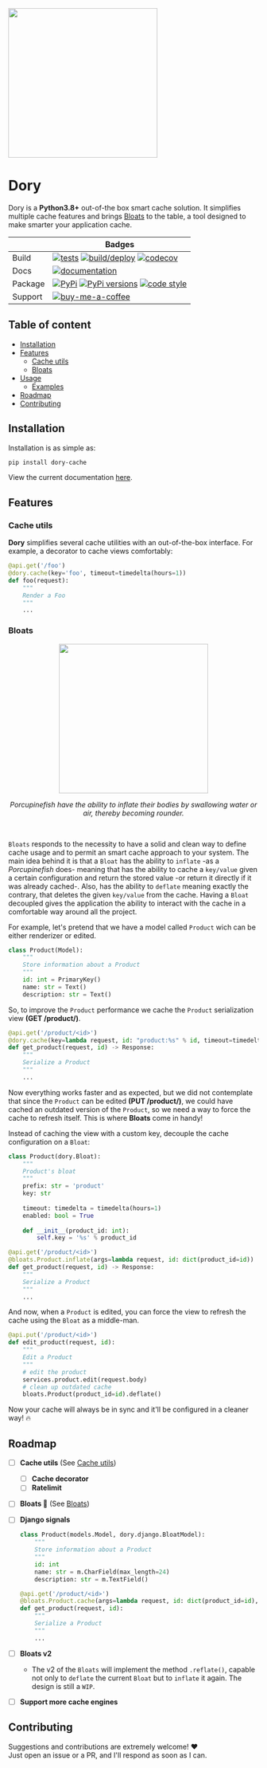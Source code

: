 <img src="https://user-images.githubusercontent.com/55748056/172958283-fa9b17c3-16a5-49e7-9a12-3d33dc5b6f6d.png" width="300">
    
Dory
====

Dory is a **Python3.8+** out-of-the box smart cache solution. It simplifies multiple cache features and brings [Bloats](#Bloats) to the table, a tool designed to make smarter your application cache.

&nbsp; | Badges
--- | ---
Build | [![tests](https://github.com/sorenrife/dory/actions/workflows/test.yaml/badge.svg?branch=master&event=push)](https://github.com/sorenrife/dory/actions/workflows/test.yaml) [![build/deploy](https://github.com/sorenrife/dory/actions/workflows/deploy.yaml/badge.svg)](https://github.com/sorenrife/dory/actions/workflows/deploy.yaml) [![codecov](https://codecov.io/gh/sorenrife/dory/branch/master/graph/badge.svg?token=72DJGGO049)](https://codecov.io/gh/sorenrife/dory)
Docs | [![documentation](https://img.shields.io/badge/dory-docs-FF274D)](https://sorenrife.gitbook.io/dory/)
Package | [![PyPi](https://img.shields.io/pypi/v/dory-cache.svg?color=blue)](https://pypi.python.org/pypi/dory-cache/) [![PyPi versions](https://img.shields.io/pypi/pyversions/dory-cache.svg?color=blue)](https://pypi.python.org/pypi/dory-cache/) [![code style](https://img.shields.io/badge/code%20style-black-000000.svg)](https://github.com/psf/black)
Support | [![buy-me-a-coffee](https://img.shields.io/badge/-buy_me_a%C2%A0coffee-gray?logo=buy-me-a-coffee)](https://www.buymeacoffee.com/sorenrife)

## Table of content

- [Installation](#Installation)
- [Features](#Features)
    - [Cache utils](#Cache-utils)
    - [Bloats](#Bloats)
- [Usage](#Usage)
    - [Examples](#Examples)
- [Roadmap](#Roadmap)
- [Contributing](#Contributing)

## Installation

Installation is as simple as:

```bash
pip install dory-cache
```

View the current documentation [here](https://sorenrife.gitbook.io/dory/).

## Features

### Cache utils

**Dory** simplifies several cache utilities with an out-of-the-box interface. For example, a decorator to cache views comfortably:

```python
@api.get('/foo')
@dory.cache(key='foo', timeout=timedelta(hours=1))
def foo(request):
    """
    Render a Foo
    """
    ...

```

### Bloats
<p align="center">
    <img src="https://user-images.githubusercontent.com/55748056/173080628-aafb7b87-67c4-4181-9619-01ee7a4126bc.png" width="300">
</p>
<p align="center"><i>Porcupinefish have the ability to inflate their bodies by swallowing water or air, thereby becoming rounder.</i></p>
<br>

`Bloats` responds to the necessity to have a solid and clean way to define cache usage and to permit an smart cache approach to your system.
The main idea behind it is that a `Bloat` has the ability to `inflate` -as a *Porcupinefish* does- meaning that has the ability to cache a `key/value` given a certain configuration and return the stored value -or return it directly if it was already cached-.
Also, has the ability to `deflate` meaning exactly the contrary, that deletes the given `key/value` from the cache. Having a `Bloat` decoupled gives the application the ability to interact with the cache in a comfortable way around all the project.


For example, let's pretend that we have a model called `Product` wich can be either renderizer or edited.  

```python
class Product(Model):
    """
    Store information about a Product
    """
    id: int = PrimaryKey()
    name: str = Text()
    description: str = Text()
```

So, to improve the `Product` performance we cache the `Product` serialization view **(GET /product/<id>)**.

```python
@api.get('/product/<id>')
@dory.cache(key=lambda request, id: "product:%s" % id, timeout=timedelta(hours=1))
def get_product(request, id) -> Response:
    """
    Serialize a Product
    """
    ...
```

Now everything works faster and as expected, but we did not contemplate that since the `Product` can be edited **(PUT /product/<id>)**, we could have cached an outdated version of the `Product`, so we need a way to force the cache to refresh itself. This is where **Bloats** come in handy!

Instead of caching the view with a custom key, decouple the cache configuration on a `Bloat`:

```python
class Product(dory.Bloat):
    """
    Product's bloat
    """
    prefix: str = 'product'
    key: str
    
    timeout: timedelta = timedelta(hours=1)
    enabled: bool = True
    
    def __init__(product_id: int):
        self.key = '%s' % product_id
```

```python
@api.get('/product/<id>')
@bloats.Product.inflate(args=lambda request, id: dict(product_id=id))
def get_product(request, id) -> Response:
    """
    Serialize a Product
    """
    ...
```

And now, when a `Product` is edited, you can force the view to refresh the cache using the `Bloat` as a middle-man.

```python
@api.put('/product/<id>')
def edit_product(request, id):
    """
    Edit a Product
    """
    # edit the product
    services.product.edit(request.body)
    # clean up outdated cache
    bloats.Product(product_id=id).deflate()
```

Now your cache will always be in sync and it'll be configured in a cleaner way! 🔥

## Roadmap

- [ ] **Cache utils** (See [Cache utils](#Cache-utils))
    - [ ] **Cache decorator**   
    - [ ] **Ratelimit**
- [ ] **Bloats 🐡** (See [Bloats](#Bloats))
- [ ] **Django signals**
    ```python
    class Product(models.Model, dory.django.BloatModel):
        """
        Store information about a Product
        """
        id: int
        name: str = m.CharField(max_length=24)
        description: str = m.TextField()
    ```
    
    ```python
    @api.get('/product/<id>')
    @bloats.Product.cache(args=lambda request, id: dict(product_id=id), deflate_on=models.Product.post_save)
    def get_product(request, id):
        """
        Serialize a Product
        """
        ...
    ```
- [ ] **Bloats v2**
    - The v2 of the `Bloats` will implement the method `.reflate()`, capable not only to `deflate` the current `Bloat` but to `inflate` it again. The design is still a `WIP`.
- [ ] **Support more cache engines**

## Contributing

Suggestions and contributions are extremely welcome! ❤️  
Just open an issue or a PR, and I'll respond as soon as I can.
